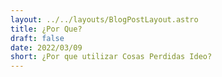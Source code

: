 ```yaml
---
layout: ../../layouts/BlogPostLayout.astro
title: ¿Por Que?
draft: false
date: 2022/03/09
short: ¿Por que utilizar Cosas Perdidas Ideo?
---
```

